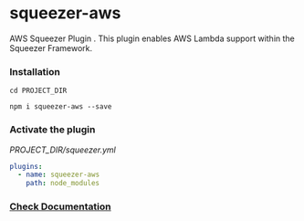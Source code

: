 # squeezer-aws
AWS Squeezer Plugin  . This plugin enables AWS Lambda support within the Squeezer Framework.

### Installation

`cd PROJECT_DIR`

`npm i squeezer-aws --save`

### Activate the plugin

*PROJECT_DIR/squeezer.yml*

```yaml
plugins:
  - name: squeezer-aws
    path: node_modules
```

### [Check Documentation](https://docs.squeezer.io/clouds/aws/aws.html)
